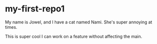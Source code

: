 # my-first-repo1

My name is Jowel, and I have a cat named Nami. She's super annoying at times.

This is super cool I can work on a feature without affecting the main.